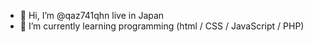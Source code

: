 - 👋 Hi, I’m @qaz741qhn live in Japan
- 🌱 I’m currently learning programming (html / CSS / JavaScript / PHP)

<!---
qaz741qhn/qaz741qhn is a ✨ special ✨ repository because its `README.md` (this file) appears on your GitHub profile.
You can click the Preview link to take a look at your changes.
--->
